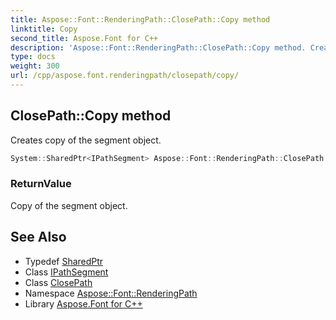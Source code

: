 ```yaml
---
title: Aspose::Font::RenderingPath::ClosePath::Copy method
linktitle: Copy
second_title: Aspose.Font for C++
description: 'Aspose::Font::RenderingPath::ClosePath::Copy method. Creates copy of the segment object in C++.'
type: docs
weight: 300
url: /cpp/aspose.font.renderingpath/closepath/copy/
---
```

## ClosePath::Copy method


Creates copy of the segment object.

```cpp
System::SharedPtr<IPathSegment> Aspose::Font::RenderingPath::ClosePath::Copy() override
```


### ReturnValue

Copy of the segment object.

## See Also

* Typedef [SharedPtr](../../../system/sharedptr/)
* Class [IPathSegment](../../ipathsegment/)
* Class [ClosePath](../)
* Namespace [Aspose::Font::RenderingPath](../../)
* Library [Aspose.Font for C++](../../../)
